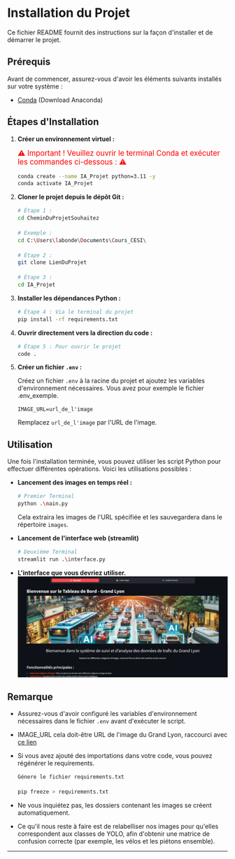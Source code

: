 # Installation du Projet

Ce fichier README fournit des instructions sur la façon d'installer et de démarrer le projet.

## Prérequis

Avant de commencer, assurez-vous d'avoir les éléments suivants installés sur votre système :

- [Conda](https://www.anaconda.com/download/success) (Download Anaconda)

## Étapes d'Installation

1. **Créer un environnement virtuel :**  

    <span style="color:red; font-size:larger;">⚠️ Important ! Veuillez ouvrir le terminal Conda et exécuter les commandes ci-dessous : ⚠️</span>  

    ```bash
    conda create --name IA_Projet python=3.11 -y
    conda activate IA_Projet
    ```

2. **Cloner le projet depuis le dépôt Git :**
    ```bash 
    # Étape 1 :
    cd CheminDuProjetSouhaitez

    # Exemple : 
    cd C:\Users\labonde\Documents\Cours_CESI\

    # Étape 2 :
    git clone LienDuProjet

    # Étape 3 :
    cd IA_Projet
    ```

3. **Installer les dépendances Python :**

    ```bash
    # Étape 4 : Via le terminal du projet
    pip install -rf requirements.txt
    ```

4. **Ouvrir directement vers la direction du code :**

    ```bash
    # Étape 5 : Pour ouvrir le projet
    code .
    ```

5. **Créer un fichier `.env` :**

    Créez un fichier `.env` à la racine du projet et ajoutez les variables d'environnement nécessaires. Vous avez pour exemple le fichier .env_exemple.

    ```plaintext
    IMAGE_URL=url_de_l'image
    ```
    Remplacez `url_de_l'image` par l'URL de l'image.

## Utilisation

Une fois l'installation terminée, vous pouvez utiliser les script Python pour effectuer différentes opérations. Voici les utilisations possibles :

- **Lancement des images en temps réel :**

    ```bash
    # Premier Terminal 
    python .\main.py
    ```
    Cela extraira les images de l'URL spécifiée et les sauvegardera dans le répertoire `images`.

- **Lancement de l'interface web (streamlit)**
    ```bash
    # Deuxième Terminal
    streamlit run .\interface.py
    ```
- **L'interface que vous devriez utiliser.**
![Description de l'image](src/models/trafic_IA.png)

## Remarque

- Assurez-vous d'avoir configuré les variables d'environnement nécessaires dans le fichier `.env` avant d'exécuter le script. 
- IMAGE_URL cela doit-être URL de l'image du Grand Lyon, raccourci avec 
[ce lien](https://download.data.grandlyon.com/files/rdata/pvo_patrimoine_voirie.pvocameracriter/CWL9018.JPG)
- Si vous avez ajouté des importations dans votre code, vous pouvez régénérer le requirements.
    ```bash
    Génere le fichier requirements.txt 

    pip freeze > requirements.txt 
    ```
- Ne vous inquiétez pas, les dossiers contenant les images se créent automatiquement.

- Ce qu'il nous reste à faire est de relabelliser nos images pour qu'elles correspondent aux classes de YOLO, afin d'obtenir une matrice de confusion correcte (par exemple, les vélos et les piétons ensemble).
---